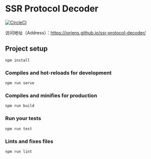 # SSR Protocol Decoder

[![CircleCI](https://circleci.com/gh/IOriens/ssr-protocol-decoder/tree/master.svg?style=svg)](https://circleci.com/gh/IOriens/ssr-protocol-decoder/tree/master)

访问地址（Address）：https://ioriens.github.io/ssr-protocol-decoder/


## Project setup
```
npm install
```

### Compiles and hot-reloads for development
```
npm run serve
```

### Compiles and minifies for production
```
npm run build
```

### Run your tests
```
npm run test
```

### Lints and fixes files
```
npm run lint
```

